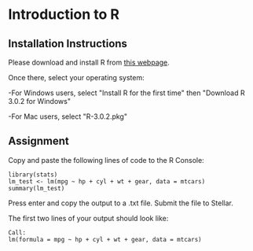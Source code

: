 # Introduction to R

## Installation Instructions

Please download and install R from [this webpage](http://cran.us.r-project.org). 

Once there, select your operating system:

-For Windows users, select "Install R for the first time" then "Download R 3.0.2 for Windows"

-For Mac users, select "R-3.0.2.pkg"

## Assignment

Copy and paste the following lines of code to the R Console:

	library(stats)
	lm_test <- lm(mpg ~ hp + cyl + wt + gear, data = mtcars)
	summary(lm_test)


Press enter and copy the output to a .txt file.  Submit the file to Stellar.

The first two lines of your output should look like:

	Call:
	lm(formula = mpg ~ hp + cyl + wt + gear, data = mtcars)
